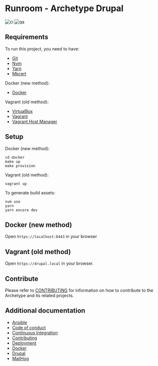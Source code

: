 Runroom - Archetype Drupal
==========================

![ci](https://github.com/Runroom/archetype-drupal/workflows/ci/badge.svg)
![qa](https://github.com/Runroom/archetype-drupal/workflows/qa/badge.svg)

## Requirements

To run this project, you need to have:

- [Git](https://git-scm.com/)
- [Nvm](https://github.com/nvm-sh/nvm)
- [Yarn](https://yarnpkg.com/)
- [Mkcert](https://github.com/FiloSottile/mkcert)

Docker (new method):

- [Docker](https://www.docker.com/)

Vagrant (old method):

- [VirtualBox](https://www.virtualbox.org/)
- [Vagrant](https://www.vagrantup.com/)
- [Vagrant Host Manager](https://github.com/devopsgroup-io/vagrant-hostmanager)

## Setup

Docker (new method):

    cd docker
    make up
    make provision

Vagrant (old method):

    vagrant up

To generate build assets:

    nvm use
    yarn
    yarn encore dev

## Docker (new method)

Open `https://localhost:8443` in your browser

## Vagrant (old method)

Open `https://drupal.local` in your browser.

## Contribute

Please refer to [CONTRIBUTING](doc/Contributing.md) for information on how
to contribute to the Archetype and its related projects.

## Additional documentation

- [Ansible](doc/Ansible.md)
- [Code of conduct](doc/Code_of_conduct.md)
- [Continuous Integration](doc/Continuous_integration.md)
- [Contributing](doc/Contributing.md)
- [Deployment](doc/Deployment.md)
- [Docker](doc/Docker.md)
- [Drupal](doc/Drupal.md)
- [MailHog](doc/MailHog.md)

